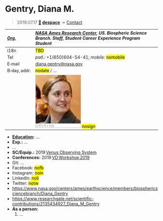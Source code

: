 # Gentry, Diana M.
> 2019.07.17 **[🚀](../index/index.md) [despace](index.md)** → [Contact](contact.md)

|*[Org.](contact.md)*|*[NASA Ames Research Center](zz_arc.md), US. Biospheric Science Branch. Staff, Student Career Experience Program Student*|
|:--|:--|
|i18n|<mark>TBD</mark>|
|Tel|*раб.:* +1(650)604-54-41; *mobile:* <mark>nomobile</mark>|
|E‑mail|<diana.gentry@nasa.gov>|
|B‑day, addr.|<mark>nodate</mark> / …|
||![](f/contact/g/gentry1_photo.jpg) <mark>nosign</mark>|

   - **[Education](edu.md):** …
   - **Exp.:** …
   - …
   - **SC/Equip.:** 2019 [Venus Observing System](venus_observing_system.md)
   - **Conferences:** 2019 [VD Workshop 2019](vdws2019.md)
   - Git: …
   - Facebook: <mark>nofb</mark>
   - Instagram: <mark>noin</mark>
   - LinkedIn: <mark>noli</mark>
   - Twitter: <mark>notw</mark>
   - <https://www.nasa.gov/centers/ames/earthscience/members/biosphericsciencebranch/Diana_Gentry>
   - <https://www.researchgate.net/scientific-contributions/2135434927_Diana_M_Gentry>
   - **As a person:**
      1. …
